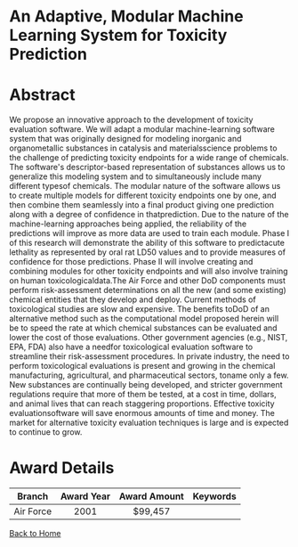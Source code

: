 
An Adaptive, Modular Machine Learning System for Toxicity Prediction
====================================================================

# Abstract


We propose an innovative approach to the development of toxicity evaluation software.  We will adapt a modular machine-learning software system that was originally designed for modeling inorganic and organometallic substances in catalysis and materialsscience problems to the challenge of predicting toxicity endpoints for a wide range of chemicals.  The software's descriptor-based representation of substances allows us to generalize this modeling system and to simultaneously include many different typesof chemicals.  The modular nature of the software allows us to create multiple models for different toxicity endpoints one by one, and then combine them seamlessly into a final product giving one prediction along with a degree of confidence in thatprediction.  Due to the nature of the machine-learning approaches being applied, the reliability of the predictions will improve as more data are used to train each module.  Phase I of this research will demonstrate the ability of this software to predictacute lethality as represented by oral rat LD50 values and to provide measures of confidence for those predictions.  Phase II will involve creating and combining modules for other toxicity endpoints and will also involve training on human toxicologicaldata.The Air Force and other DoD components must perform risk-assessment determinations on all the new (and some existing) chemical entities that they develop and deploy.  Current methods of toxicological studies are slow and expensive.  The benefits toDoD of an alternative method such as the computational model proposed herein will be to speed the rate at which chemical substances can be evaluated and lower the cost of those evaluations.  Other government agencies (e.g., NIST, EPA, FDA) also have a needfor toxicological evaluation software to streamline their risk-assessment procedures.  In private industry, the need to perform toxicological evaluations is present and growing in the chemical manufacturing, agricultural, and pharmaceutical sectors, toname only a few.  New substances are continually being developed, and stricter government regulations require that more of them be tested, at a cost in time, dollars, and animal lives that can reach staggering proportions.  Effective toxicity evaluationsoftware will save enormous amounts of time and money.  The market for alternative toxicity evaluation techniques is large and is expected to continue to grow.  

# Award Details

|Branch|Award Year|Award Amount|Keywords|
| :---: | :---: | :---: | :---: |
|Air Force|2001|$99,457||
  
  


[Back to Home](https://github.com/chrischow/dod_sbir_awards/JT/#43)